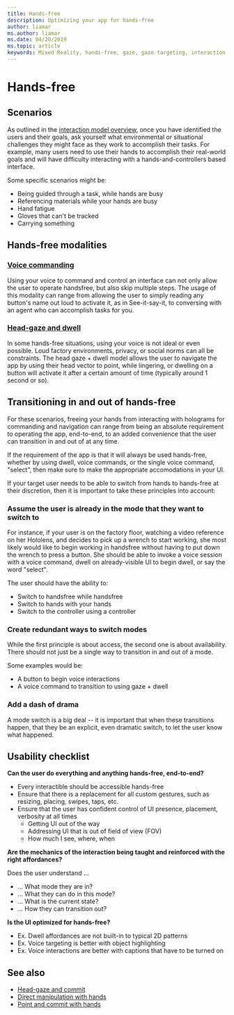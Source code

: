 ```yaml
---
title: Hands-free
description: Optimizing your app for hands-free
author: liamar
ms.author: liamar
ms.date: 04/20/2019
ms.topic: article
keywords: Mixed Reality, hands-free, gaze, gaze targeting, interaction, design
---
```



# Hands-free



## Scenarios

As outlined in the [interaction model overview](interaction-fundamentals.md), once you have identified the users and their goals, ask yourself what environmental or situational challenges they might face as they work to accomplish their tasks. For example, many users need to use their hands to accomplish their real-world goals and will have difficulty interacting with a hands-and-controllers based interface. 

Some specific scenarios might be: 
* Being guided through a task, while hands are busy
* Referencing materials while your hands are busy
* Hand fatigue
* Gloves that can't be tracked
* Carrying something


## Hands-free modalities

### [Voice commanding](voice-design.md)

Using your voice to command and control an interface can not only allow the user to operate handsfree, but also skip multiple steps. The usage of this modality can range from allowing the user to simply reading any button's name out loud to activate it, as in See-it-say-it, to conversing with an agent who can accomplish tasks for you.



### [Head-gaze and dwell](gaze-and-dwell.md)

In some hands-free situations, using your voice is not ideal or even possible. Loud factory environments, privacy, or social norms can all be constraints. The head gaze + dwell model allows the user to navigate the app by using their head vector to point, while lingering, or dwelling on a button will activate it after a certain amount of time (typically around 1 second or so). 


## Transitioning in and out of hands-free

For these scenarios, freeing your hands from interacting with holograms for commanding and navigation can range from being an absolute requirement to operating the app, end-to-end, to an added convenience that the user can transition in and out of at any time. 

If the requirement of the app is that it will always be used hands-free, whether by using dwell, voice commands, or the single voice command, "select", then make sure to make the appropriate accomodations in your UI. 

If your target user needs to be able to switch from hands to hands-free at their discretion, then it is important to take these principles into account:

### Assume the user is already in the mode that they want to switch to
For instance, if your user is on the factory floor, watching a video reference on her Hololens, and decides to pick up a wrench to start working, she most likely would like to begin working in handsfree without having to put down the wrench to press a button. She should be able to invoke a voice session with a voice command, dwell on already-visible UI to begin dwell, or say the word "select".

The user should have the ability to: 
* Switch to handsfree while handsfree
* Switch to hands with your hands
* Switch to the controller using a controller 

### Create redundant ways to switch modes
While the first principle is about access, the second one is about availability. There should not just be a single way to transition in and out of a mode. 

Some examples would be: 
* A button to begin voice interactions
* A voice command to transition to using gaze + dwell

### Add a dash of drama
A mode switch is a big deal -- it is important that when these transitions happen, that they be an explicit, even dramatic switch, to let the user know what happened. 


## Usability checklist

**Can the user do everything and anything hands-free, end-to-end?**
* Every interactible should be accessible hands-free
* Ensure that there is a replacement for all custom gestures, such as resizing, placing, swipes, taps, etc.
* Ensure that the user has confident control of UI presence, placement, verbosity at all times
	* Getting UI out of the way
	* Addressing UI that is out of field of view (FOV)
	* How much I see, where, when

**Are the mechanics of the interaction being taught and reinforced with the right affordances?**

Does the user understand ...
* ... What mode they are in?
* ... What they can do in this mode?
* ... What is the current state?
* ... How they can transition out?
	
**Is the UI optimized for hands-free?**   

* Ex. Dwell affordances are not built-in to typical 2D patterns
* Ex. Voice targeting is better with object highlighting
* Ex. Voice interactions are better with captions that have to be turned on


## See also
* [Head-gaze and commit](gaze-and-commit.md)
* [Direct manipulation with hands](direct-manipulation.md)
* [Point and commit with hands](point-and-commit.md)
